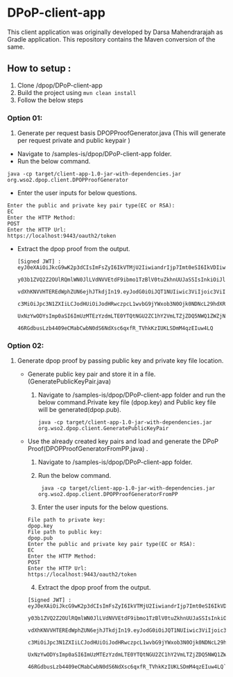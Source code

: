 # DPoP-client-app 
 This client application was originally developed by Darsa Mahendrarajah as Gradle application. This repository contains the Maven conversion of the same.
 
 ## How to setup :
 1. Clone /dpop/DPoP-client-app 
 2. Build the project using ```mvn clean install```
 3. Follow the below steps

### Option 01:
1. Generate per request basis DPOPProofGenerator.java (This will generate per request
private and public keypair )
  - Navigate to /samples-is/dpop/DPoP-client-app folder.
  - Run the below command.
  
  ```java -cp target/client-app-1.0-jar-with-dependencies.jar org.wso2.dpop.client.DPOPProofGenerator```
  - Enter the user inputs for below questions.

   ```
   Enter the public and private key pair type(EC or RSA): 
   EC
   Enter the HTTP Method: 
   POST
   Enter the HTTP Url: 
   https://localhost:9443/oauth2/token
  
  ```
- Extract the dpop proof from the output.  

    ```
    [Signed JWT] : eyJ0eXAiOiJkcG9wK2p3dCIsImFsZyI6IkVTMjU2IiwiandrIjp7Imt0eSI6IkVDIiwiY3J2IjoiUC0yNTYiLCJ4IjoiQ
                   y03b1ZVQ2Z2OUlRQmlWN0JlLVdNVVEtdF9ibmo1TzBlV0tuZkhnUUJaSSIsInkiOiJla2Rsci12dFJFMHFMdUpNYU5FUDR
                   vdXhKNVVHTEREdWphZUN6ejhJTkdjIn19.eyJodG0iOiJQT1NUIiwic3ViIjoic3ViIiwibmJmIjoxNjM1MTc2MDg2LCJp
                   c3MiOiJpc3N1ZXIiLCJodHUiOiJodHRwczpcL1wvbG9jYWxob3N0Ojk0NDNcL29hdXRoMlwvdG9rZW4iLCJpYXQiOjE2Mz
                   UxNzYwODYsImp0aSI6ImUzMTEzYzdmLTE0YTQtNGU2ZC1hY2VmLTZjZDQ5NWQ1ZWZjNCJ9.lgEjdP1Fv3OOAaFfM4CEREg
                   46RGdbusLzb4409eCMabCwbN0dS6NdXsc6qxfR_TVhkKzIUKLSDmM4qzEIuw4LQ
    ```
 
 ### Option 02: 
 1. Generate dpop proof by passing public key and private key file location.
    -  Generate public key pair and store it in a file.(GeneratePublicKeyPair.java)
        1. Navigate to /samples-is/dpop/DPoP-client-app folder and run the below command.Private key file (dpop.key) and Public key file will be generated(dpop.pub).
           
           ```java -cp target/client-app-1.0-jar-with-dependencies.jar org.wso2.dpop.client.GeneratePublicKeyPair```
    -  Use the already created key pairs and load and generate the DPoP Proof(DPOPProofGeneratorFromPP.java) .
        1. Navigate to /samples-is/dpop/DPoP-client-app folder.
        2. Run the below command.
        
           ``` java -cp target/client-app-1.0-jar-with-dependencies.jar org.wso2.dpop.client.DPOPProofGeneratorFromPP```
           
        3. Enter the user inputs for  the below questions.

          ```  
          File path to private key: 
          dpop.key
          File path to public key: 
          dpop.pub
          Enter the public and private key pair type(EC or RSA): 
          EC
          Enter the HTTP Method: 
          POST
          Enter the HTTP Url: 
          https://localhost:9443/oauth2/token
          ```
        4. Extract the dpop proof from the output.  

         ```
         [Signed JWT] : eyJ0eXAiOiJkcG9wK2p3dCIsImFsZyI6IkVTMjU2IiwiandrIjp7Imt0eSI6IkVDIiwiY3J2IjoiUC0yNTYiLCJ4IjoiQ
                        y03b1ZVQ2Z2OUlRQmlWN0JlLVdNVVEtdF9ibmo1TzBlV0tuZkhnUUJaSSIsInkiOiJla2Rsci12dFJFMHFMdUpNYU5FUDR
                        vdXhKNVVHTEREdWphZUN6ejhJTkdjIn19.eyJodG0iOiJQT1NUIiwic3ViIjoic3ViIiwibmJmIjoxNjM1MTc2MDg2LCJp
                        c3MiOiJpc3N1ZXIiLCJodHUiOiJodHRwczpcL1wvbG9jYWxob3N0Ojk0NDNcL29hdXRoMlwvdG9rZW4iLCJpYXQiOjE2Mz
                        UxNzYwODYsImp0aSI6ImUzMTEzYzdmLTE0YTQtNGU2ZC1hY2VmLTZjZDQ5NWQ1ZWZjNCJ9.lgEjdP1Fv3OOAaFfM4CEREg
                        46RGdbusLzb4409eCMabCwbN0dS6NdXsc6qxfR_TVhkKzIUKLSDmM4qzEIuw4LQ```
       
